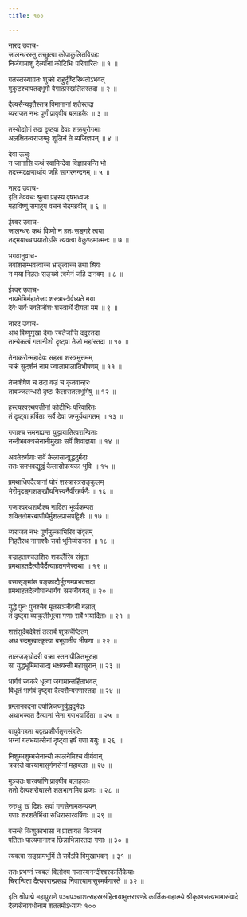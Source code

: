 ```yaml
---
title: १००

---
```

नारद उवाच-  
जालन्धरस्तु तच्छ्रुत्वा कोपाकुलितविग्रहः  
निर्जगामाशु दैत्यानां कोटिभिः परिवारितः ॥ १ ॥


गतस्तस्याग्रतः शुक्रो राहुर्दृष्टिस्थितोऽभवत्  
मुकुटश्चापतद्भूमौ वेगात्प्रस्खलितस्तदा ॥ २ ॥


दैत्यसैन्यवृतैस्तत्र विमानानां शतैस्तदा  
व्यराजत नभः पूर्णं प्रावृषीव बलाहकैः ॥ ३ ॥


तस्योद्योगं तदा दृष्ट्वा देवाः शक्रपुरोगमाः  
अलक्षितत्वराजग्मुः शूलिनं ते व्यजिज्ञपन् ॥ ४ ॥


देवा ऊचुः  
न जानासि कथं स्वामिन्देवा विज्ञापयन्ति भो  
तदस्मद्रक्षणार्थाय जहि सागरनन्दनम् ॥ ५ ॥


नारद उवाच-  
इति देववचः श्रुत्वा प्रहस्य वृषभध्वजः  
महाविष्णुं समाहूय वचनं चेदमब्रवीत् ॥ ६ ॥


ईश्वर उवाच-  
जालन्धरः कथं विष्णो न हतः सङ्गरे त्वया  
तद्भयाच्चापयातोऽसि त्यक्त्वा वैकुण्ठमात्मनः ॥ ७ ॥


भगवानुवाच-  
तवांशसम्भवत्वाच्च भ्रातृत्वाच्च तथा श्रियः  
न मया निहतः सङ्ख्ये त्वमेनं जहि दानवम् ॥ ८ ॥


ईश्वर उवाच-  
नायमेभिर्महातेजाः शस्त्रास्त्रैर्वध्यते मया  
देवैः सर्वैः स्वतेजोंशः शस्त्रार्थे दीयतां मम ॥ ९ ॥


नारद उवाच-  
अथ विष्णुमुखा देवाः स्वतेजांसि ददुस्तदा  
तान्येकत्वं गतानीशो दृष्ट्वा तेजो महांस्तदा ॥ १० ॥


तेनाकरोन्महादेवः सहसा शस्त्रमुत्तमम्  
चक्रं सुदर्शनं नाम ज्वालामालातिभीषणम् ॥ ११ ॥


तेजःशेषेण च तदा वज्रं च कृतवान्हरः  
तावज्जलन्धरो दृष्टः कैलासतलभूमिषु ॥ १२ ॥


हस्त्यश्वरथपत्तीनां कोटीभिः परिवारितः  
तं दृष्ट्वा हर्षिताः सर्वे देवा जग्मुर्यथागतम् ॥ १३ ॥


गणाश्च समनह्यन्त युद्धायातित्वरान्विताः  
नन्दीभवक्त्रसेनानीमुखाः सर्वे शिवाज्ञया ॥ १४ ॥


अवतेरुर्गणाः सर्वे कैलासाद्युद्धदुर्मदाः  
ततः समभवद्युद्धं कैलासोपत्यका भुवि ॥ १५ ॥


प्रमथाधिपदैत्यानां घोरं शस्त्रास्त्रसङ्कुलम्  
भेरीमृदङ्गशङ्खौघनिस्वनैर्वीरहर्षणैः ॥ १६ ॥


गजाश्वरथशब्दैश्च नादिता भूर्व्यकम्पत  
शक्तितोमरबाणौघैर्मुशलप्रासपट्टिशैः ॥ १७ ॥


व्यराजत नभः पूर्णमुल्काभिरिव संवृतम्  
निहतैरथ नागाश्वैः सर्वा भूमिर्व्यराजत ॥ १८ ॥


वज्राहताश्चलशिरः शकलैरिव संवृता  
प्रमथाहतदैत्यौघैर्दैत्याहतगणैस्तथा ॥ १९ ॥


वसासृङ्मांस पङ्काद्यैर्भूरगम्याभवत्तदा  
प्रमथाहतदैत्यौघान्भार्गवः समजीवयत् ॥ २० ॥


युद्धे पुनः पुनश्चैव मृतसञ्जीवनी बलात्  
तं दृष्ट्वा व्याकुलीभूत्वा गणाः सर्वे भयार्दिताः ॥ २१ ॥


शशंसुर्देवदेवेशं तत्सर्वं शुक्रचेष्टितम्  
अथ रुद्रमुखात्कृत्या बभूवातीव भीषणा ॥ २२ ॥


तालजङ्घोदरी वक्रा स्तनापीडितभूरुहा  
सा युद्धभूमिमासाद्य भक्षयन्ती महासुरान् ॥ २३ ॥


भार्गवं स्वकरे धृत्वा जगामान्तर्हिताभवत्  
विधृतं भार्गवं दृष्ट्वा दैत्यसैन्यगणास्तदा ॥ २४ ॥


प्रम्लानवदना दर्पान्निजघ्नुर्युद्धदुर्मदाः  
अथाभज्यत दैत्यानां सेना गणभयार्दिता ॥ २५ ॥


वायुवेगहता यद्वत्प्रकीर्णतृणसंहतिः  
भग्नां गतभयात्सेनां दृष्ट्वा हर्षं गणा ययुः ॥ २६ ॥


निशुम्भशुम्भसेनान्यौ कालनेमिश्च वीर्यवान्  
त्रयस्ते वारयामासुर्गणसेनां महाबलाः ॥ २७ ॥


मुञ्चतः शरवर्षाणि प्रावृषीव बलाहकाः  
ततो दैत्यशरौघास्ते शलभानामिव व्रजाः ॥ २८ ॥


रुरुधुः खं दिशः सर्वा गणसेनामकम्पयन्  
गणाः शरशतैर्भिन्ना रुधिरासारवर्षिणः ॥ २९ ॥


वसन्ते किंशुकाभासा न प्राज्ञायत किञ्चन  
पतिताः पात्यमानाश्च छिन्नाभिन्नास्तदा गणाः ॥ ३० ॥


त्यक्त्वा सङ्ग्रामभूमिं ते सर्वेऽपि विमुखाभवन् ॥ ३१ ॥


ततः प्रभग्नं स्वबलं विलोक्य गजास्यनन्दीश्वरकार्तिकेयाः  
चिरान्विता दैत्यवरान्प्रसह्य निवारयामासुरमर्षणास्ते ॥ ३२ ॥


इति श्रीपाद्मे महापुराणे पञ्चपञ्चाशत्सहस्रसंहितायामुत्तरखण्डे कार्तिकमाहात्म्ये श्रीकृष्णसत्यभामासंवादे दैत्यसेनावधोनाम शततमोऽध्यायः १००